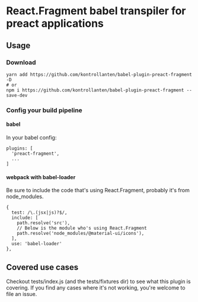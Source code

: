 # React.Fragment babel transpiler for preact applications

## Usage

### Download
```
yarn add https://github.com/kontrollanten/babel-plugin-preact-fragment -D
# or
npm i https://github.com/kontrollanten/babel-plugin-preact-fragment --save-dev
```

### Config your build pipeline

#### babel
In your babel config:
```
plugins: [
  'preact-fragment',
  ...
]
```

#### webpack with babel-loader
Be sure to include the code that's using React.Fragment, probably it's from node_modules.

```
{
  test: /\.(jsx|js)?$/,
  include: [
    path.resolve('src'),
    // Below is the module who's using React.Fragment
    path.resolve('node_modules/@material-ui/icons'),
  ],
  use: 'babel-loader'
},
```

## Covered use cases

Checkout tests/index.js (and the tests/fixtures dir) to see what this plugin is covering.
If you find any cases where it's not working, you're welcome to file an issue.

